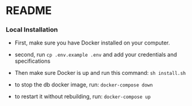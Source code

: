 # README #

### Local Installation
- First, make sure you have Docker installed on your computer.
- second, run `cp .env.example .env` and add your credentials and specifications
- Then make sure Docker is up and run this command: `sh install.sh`

- to stop the db docker image, run: `docker-compose down`
- to restart it without rebuilding, run: `docker-compose up`
